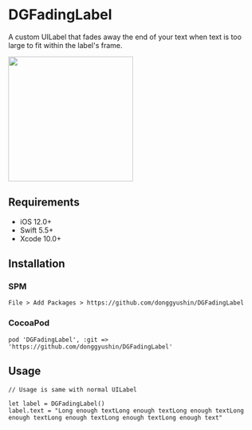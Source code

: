 # DGFadingLabel
A custom UILabel that fades away the end of your text when text is too large to fit within the label's frame.
<div>
<img src="https://user-images.githubusercontent.com/34573243/151211079-858f4409-621c-45ba-9779-b20271920572.png" width=250 />
</div>

## Requirements
- iOS 12.0+
- Swift 5.5+
- Xcode 10.0+


## Installation

### SPM
```
File > Add Packages > https://github.com/donggyushin/DGFadingLabel
```

### CocoaPod
```
pod 'DGFadingLabel', :git => 'https://github.com/donggyushin/DGFadingLabel'
```

## Usage
```
// Usage is same with normal UILabel

let label = DGFadingLabel()
label.text = "Long enough textLong enough textLong enough textLong enough textLong enough textLong enough textLong enough text"
```

